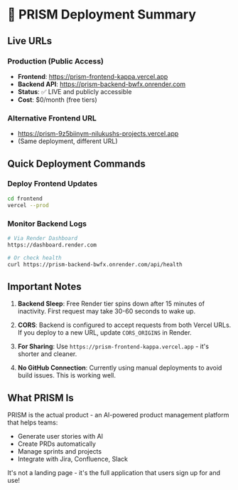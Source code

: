 # 🚀 PRISM Deployment Summary

## Live URLs

### Production (Public Access)
- **Frontend**: https://prism-frontend-kappa.vercel.app
- **Backend API**: https://prism-backend-bwfx.onrender.com
- **Status**: ✅ LIVE and publicly accessible
- **Cost**: $0/month (free tiers)

### Alternative Frontend URL
- https://prism-9z5biinym-nilukushs-projects.vercel.app
- (Same deployment, different URL)

## Quick Deployment Commands

### Deploy Frontend Updates
```bash
cd frontend
vercel --prod
```

### Monitor Backend Logs
```bash
# Via Render Dashboard
https://dashboard.render.com

# Or check health
curl https://prism-backend-bwfx.onrender.com/api/health
```

## Important Notes

1. **Backend Sleep**: Free Render tier spins down after 15 minutes of inactivity. First request may take 30-60 seconds to wake up.

2. **CORS**: Backend is configured to accept requests from both Vercel URLs. If you deploy to a new URL, update `CORS_ORIGINS` in Render.

3. **For Sharing**: Use `https://prism-frontend-kappa.vercel.app` - it's shorter and cleaner.

4. **No GitHub Connection**: Currently using manual deployments to avoid build issues. This is working well.

## What PRISM Is

PRISM is the actual product - an AI-powered product management platform that helps teams:
- Generate user stories with AI
- Create PRDs automatically
- Manage sprints and projects
- Integrate with Jira, Confluence, Slack

It's not a landing page - it's the full application that users sign up for and use!
